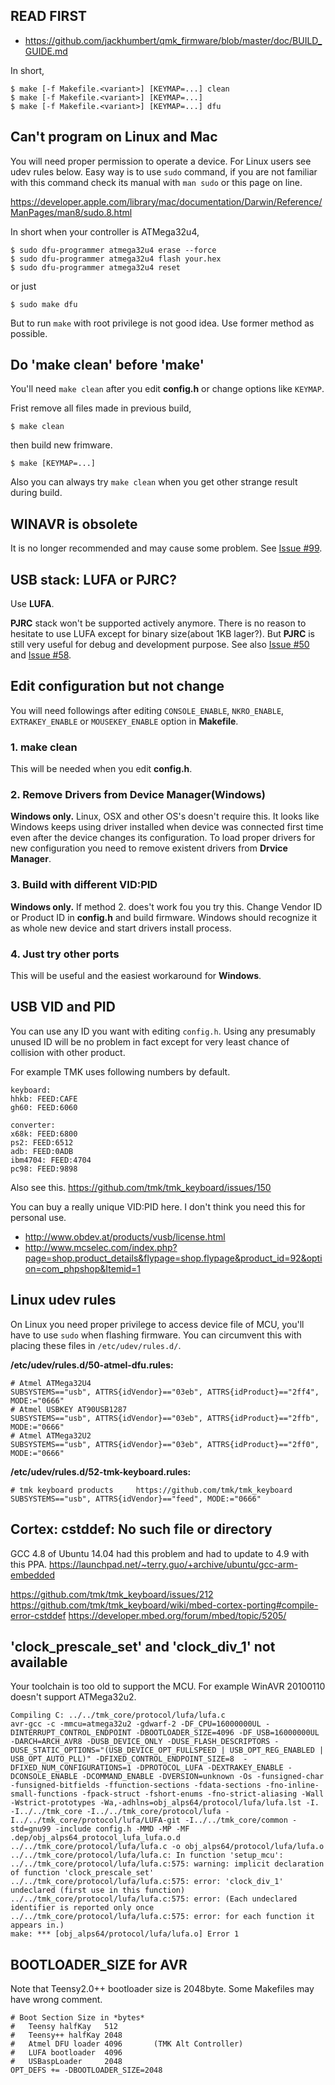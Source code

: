 ## READ FIRST
- https://github.com/jackhumbert/qmk_firmware/blob/master/doc/BUILD_GUIDE.md

In short,

    $ make [-f Makefile.<variant>] [KEYMAP=...] clean
    $ make [-f Makefile.<variant>] [KEYMAP=...]
    $ make [-f Makefile.<variant>] [KEYMAP=...] dfu


## Can't program on Linux and Mac
You will need proper permission to operate a device. For Linux users see udev rules below.
Easy way is to use `sudo` command, if you are not familiar with this command check its manual with `man sudo` or this page on line.

https://developer.apple.com/library/mac/documentation/Darwin/Reference/ManPages/man8/sudo.8.html

In short when your controller is ATMega32u4,
    
    $ sudo dfu-programmer atmega32u4 erase --force
    $ sudo dfu-programmer atmega32u4 flash your.hex
    $ sudo dfu-programmer atmega32u4 reset

or just

    $ sudo make dfu

But to run `make` with root privilege is not good idea. Use former method as possible.

## Do 'make clean' before 'make'
You'll need `make clean` after you edit **config.h** or change options like `KEYMAP`.

Frist remove all files made in previous build,

    $ make clean

then build new frimware. 

    $ make [KEYMAP=...]

Also you can always try `make clean` when you get other strange result during build.


## WINAVR is obsolete
It is no longer recommended and may cause some problem.
See [Issue #99](https://github.com/tmk/tmk_keyboard/issues/99).

## USB stack: LUFA or PJRC?
Use **LUFA**.

**PJRC** stack won't be supported actively anymore. There is no reason to hesitate to use LUFA except for binary size(about 1KB lager?). But **PJRC** is still very useful for debug and development purpose.
See also [Issue #50](https://github.com/tmk/tmk_keyboard/issues/50) and [Issue #58](https://github.com/tmk/tmk_keyboard/issues/58).

## Edit configuration but not change
You will need followings after editing `CONSOLE_ENABLE`, `NKRO_ENABLE`, `EXTRAKEY_ENABLE` or `MOUSEKEY_ENABLE` option in **Makefile**.

### 1. make clean
This will be needed when you edit **config.h**.

### 2. Remove Drivers from Device Manager(Windows)
**Windows only.** Linux, OSX and other OS's doesn't require this. It looks like Windows keeps using driver installed when device was connected first time even after the device changes its configuration. To load proper drivers for new configuration you need to remove existent drivers from **Drvice Manager**.

### 3. Build with different VID:PID
**Windows only.** If method 2. does't work fou you try this. Change Vendor ID or Product ID in **config.h** and build firmware. Windows should recognize it as whole new device and start drivers install process.

### 4. Just try other ports
This will be useful and the easiest workaround for **Windows**.



## USB VID and PID
You can use any ID you want with editing `config.h`. Using any presumably unused ID will be no problem in fact except for very least chance of collision with other product.

For example TMK uses following numbers by default.
```
keyboard:
hhkb: FEED:CAFE
gh60: FEED:6060

converter:
x68k: FEED:6800
ps2: FEED:6512
adb: FEED:0ADB
ibm4704: FEED:4704
pc98: FEED:9898
```

Also see this.
https://github.com/tmk/tmk_keyboard/issues/150

You can buy a really unique VID:PID here. I don't think you need this for personal use.
- http://www.obdev.at/products/vusb/license.html
- http://www.mcselec.com/index.php?page=shop.product_details&flypage=shop.flypage&product_id=92&option=com_phpshop&Itemid=1


## Linux udev rules
On Linux you need proper privilege to access device file of MCU, you'll have to use `sudo` when flashing firmware. You can circumvent this with placing these files in `/etc/udev/rules.d/`.

**/etc/udev/rules.d/50-atmel-dfu.rules:**
```
# Atmel ATMega32U4
SUBSYSTEMS=="usb", ATTRS{idVendor}=="03eb", ATTRS{idProduct}=="2ff4", MODE:="0666"
# Atmel USBKEY AT90USB1287
SUBSYSTEMS=="usb", ATTRS{idVendor}=="03eb", ATTRS{idProduct}=="2ffb", MODE:="0666"
# Atmel ATMega32U2
SUBSYSTEMS=="usb", ATTRS{idVendor}=="03eb", ATTRS{idProduct}=="2ff0", MODE:="0666"
```

**/etc/udev/rules.d/52-tmk-keyboard.rules:**
```
# tmk keyboard products     https://github.com/tmk/tmk_keyboard
SUBSYSTEMS=="usb", ATTRS{idVendor}=="feed", MODE:="0666"
```



## Cortex: cstddef: No such file or directory
GCC 4.8 of Ubuntu 14.04 had this problem and had to update to 4.9 with this PPA.
https://launchpad.net/~terry.guo/+archive/ubuntu/gcc-arm-embedded

https://github.com/tmk/tmk_keyboard/issues/212
https://github.com/tmk/tmk_keyboard/wiki/mbed-cortex-porting#compile-error-cstddef
https://developer.mbed.org/forum/mbed/topic/5205/


## 'clock_prescale_set' and 'clock_div_1' not available
Your toolchain is too old to support the MCU. For example WinAVR 20100110 doesn't support ATMega32u2.

```
Compiling C: ../../tmk_core/protocol/lufa/lufa.c
avr-gcc -c -mmcu=atmega32u2 -gdwarf-2 -DF_CPU=16000000UL -DINTERRUPT_CONTROL_ENDPOINT -DBOOTLOADER_SIZE=4096 -DF_USB=16000000UL -DARCH=ARCH_AVR8 -DUSB_DEVICE_ONLY -DUSE_FLASH_DESCRIPTORS -DUSE_STATIC_OPTIONS="(USB_DEVICE_OPT_FULLSPEED | USB_OPT_REG_ENABLED | USB_OPT_AUTO_PLL)" -DFIXED_CONTROL_ENDPOINT_SIZE=8  -DFIXED_NUM_CONFIGURATIONS=1 -DPROTOCOL_LUFA -DEXTRAKEY_ENABLE -DCONSOLE_ENABLE -DCOMMAND_ENABLE -DVERSION=unknown -Os -funsigned-char -funsigned-bitfields -ffunction-sections -fdata-sections -fno-inline-small-functions -fpack-struct -fshort-enums -fno-strict-aliasing -Wall -Wstrict-prototypes -Wa,-adhlns=obj_alps64/protocol/lufa/lufa.lst -I. -I../../tmk_core -I../../tmk_core/protocol/lufa -I../../tmk_core/protocol/lufa/LUFA-git -I../../tmk_core/common -std=gnu99 -include config.h -MMD -MP -MF .dep/obj_alps64_protocol_lufa_lufa.o.d  ../../tmk_core/protocol/lufa/lufa.c -o obj_alps64/protocol/lufa/lufa.o
../../tmk_core/protocol/lufa/lufa.c: In function 'setup_mcu':
../../tmk_core/protocol/lufa/lufa.c:575: warning: implicit declaration of function 'clock_prescale_set'
../../tmk_core/protocol/lufa/lufa.c:575: error: 'clock_div_1' undeclared (first use in this function)
../../tmk_core/protocol/lufa/lufa.c:575: error: (Each undeclared identifier is reported only once
../../tmk_core/protocol/lufa/lufa.c:575: error: for each function it appears in.)
make: *** [obj_alps64/protocol/lufa/lufa.o] Error 1
```


## BOOTLOADER_SIZE for AVR
Note that Teensy2.0++ bootloader size is 2048byte. Some Makefiles may have wrong comment.

```
# Boot Section Size in *bytes*    
#   Teensy halfKay   512          
#   Teensy++ halfKay 2048         
#   Atmel DFU loader 4096       (TMK Alt Controller)
#   LUFA bootloader  4096         
#   USBaspLoader     2048         
OPT_DEFS += -DBOOTLOADER_SIZE=2048
```